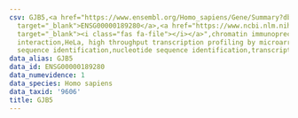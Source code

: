 ```yaml
---
csv: GJB5,<a href="https://www.ensembl.org/Homo_sapiens/Gene/Summary?db=core;g=ENSG00000189280"
  target="_blank">ENSG00000189280</a>,<a href="https://www.ncbi.nlm.nih.gov/pubmed/17216044"
  target="_blank"><i class="fas fa-file"></i></a>",chromatin immunoprecipitation assay,direct
  interaction,HeLa, high throughput transcription profiling by microarray,nucleotide
  sequence identification,nucleotide sequence identification,transcriptional regulation,
data_alias: GJB5
data_id: ENSG00000189280
data_numevidence: 1
data_species: Homo sapiens
data_taxid: '9606'
title: GJB5
---
```

